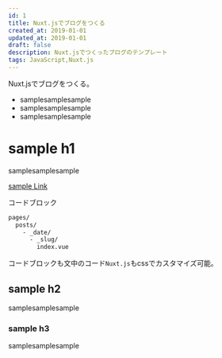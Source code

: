 ```yaml
---
id: 1
title: Nuxt.jsでブログをつくる
created_at: 2019-01-01
updated_at: 2019-01-01
draft: false
description: Nuxt.jsでつくったブログのテンプレート
tags: JavaScript,Nuxt.js
---
```


Nuxt.jsでブログをつくる。

* samplesamplesample
* samplesamplesample
* samplesamplesample

# sample h1
samplesamplesample

 [sample Link](https://blog.urawadev.com/)

コードブロック
```bash
pages/
  posts/
    - _date/
      - _slug/
        index.vue
```

コードブロックも文中のコード```Nuxt.js```もcssでカスタマイズ可能。


## sample h2
samplesamplesample


### sample h3
samplesamplesample






